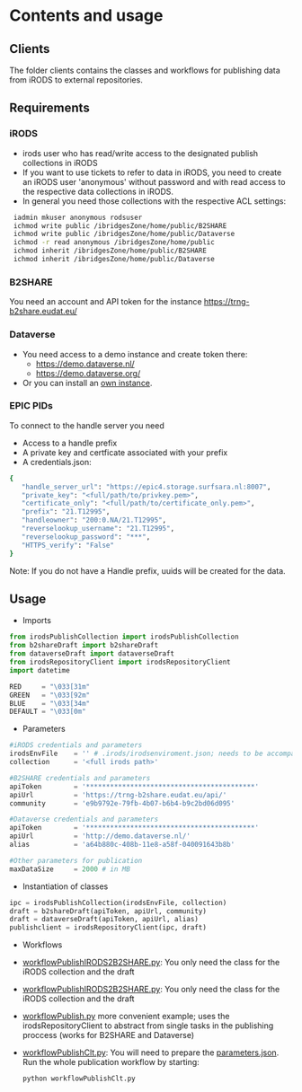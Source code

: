 # Contents and usage

## Clients
The folder clients contains the classes and workflows for publishing data from iRODS to external repositories.

## Requirements
### iRODS

- irods user who has read/write access to the designated publish collections in iRODS
- If you want to use tickets to refer to data in iRODS, you need to create an iRODS 
 user 'anonymous' without password and with read access to the respective data collections in iRODS.
- In general you need those collections with the respective ACL settings:

```sh
 iadmin mkuser anonymous rodsuser
 ichmod write public /ibridgesZone/home/public/B2SHARE
 ichmod write public /ibridgesZone/home/public/Dataverse
 ichmod -r read anonymous /ibridgesZone/home/public
 ichmod inherit /ibridgesZone/home/public/B2SHARE
 ichmod inherit /ibridgesZone/home/public/Dataverse
``` 

### B2SHARE
You need an account and API token for the instance https://trng-b2share.eudat.eu/

### Dataverse
- You need access to a demo instance and create token there:
  - https://demo.dataverse.nl/
  - https://demo.dataverse.org/
- Or you can install an [own instance](Dataverse%20Installation.pdf).

### EPIC PIDs
To connect to the handle server you need
- Access to a handle prefix
- A private key and certficate associated with your prefix
- A credentials.json:
 ```sh
 {
    "handle_server_url": "https://epic4.storage.surfsara.nl:8007",
    "private_key": "<full/path/to/privkey.pem>",
    "certificate_only": "<full/path/to/certificate_only.pem>",
    "prefix": "21.T12995",
    "handleowner": "200:0.NA/21.T12995",
    "reverselookup_username": "21.T12995",
    "reverselookup_password": "***",
    "HTTPS_verify": "False"
}
 ```
Note: If you do not have a Handle prefix, uuids will be created for the data.

## Usage

- Imports
 ```py
 from irodsPublishCollection import irodsPublishCollection
 from b2shareDraft import b2shareDraft
 from dataverseDraft import dataverseDraft
 from irodsRepositoryClient import irodsRepositoryClient
 import datetime

 RED     = "\033[31m"
 GREEN   = "\033[92m"
 BLUE    = "\033[34m"
 DEFAULT = "\033[0m"
 ```
 
- Parameters
 ```py
 #iRODS credentials and parameters
 irodsEnvFile    = '' # .irods/irodsenviroment.json; needs to be accompanied with the .irodsA password file
 collection      = '<full irods path>'

 #B2SHARE credentials and parameters
 apiToken        = '******************************************'
 apiUrl          = 'https://trng-b2share.eudat.eu/api/'
 community       = 'e9b9792e-79fb-4b07-b6b4-b9c2bd06d095'
 
 #Dataverse credentials and parameters
 apiToken        = '******************************************'
 apiUrl          = 'http://demo.dataverse.nl/'
 alias           = 'a64b880c-408b-11e8-a58f-040091643b8b'

 #Other parameters for publication
 maxDataSize     = 2000 # in MB
 ```

- Instantiation of classes
 ```py
 ipc = irodsPublishCollection(irodsEnvFile, collection)
 draft = b2shareDraft(apiToken, apiUrl, community)
 draft = dataverseDraft(apiToken, apiUrl, alias) 
 publishclient = irodsRepositoryClient(ipc, draft)
 ```
- Workflows
 - [workflowPublishIRODS2B2SHARE.py](clients/workflowPublishIRODS2B2SHARE.py): You only need the class for the iRODS collection and the draft
 - [workflowPublishIRODS2B2SHARE.py](clients/workflowPublishDataverse.py): You only need the class for the iRODS collection and the draft
 - [workflowPublish.py](clients/workflowPublish.py) more convenient example; uses the irodsRepositoryClient to abstract from single tasks in the publishing proccess (works for B2SHARE and Dataverse)
 
- [workflowPublishClt.py](clients/workflowPublishClt.py): 
 You will need to prepare the [parameters.json](parameters_template.json).
 Run the whole publication workflow by starting:
 
  ```sh
  python workflowPublishClt.py
  ```
